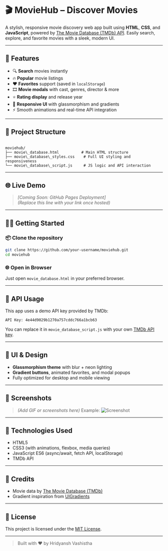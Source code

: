 # 🎬 MovieHub – Discover Movies

A stylish, responsive movie discovery web app built using **HTML**, **CSS**, and **JavaScript**, powered by [The Movie Database (TMDb) API](https://www.themoviedb.org/documentation/api). Easily search, explore, and favorite movies with a sleek, modern UI.

---

## 🚀 Features

- 🔍 **Search** movies instantly
- 🔥 **Popular** movie listings
- ❤️ **Favorites** support (saved in `localStorage`)
- 🎞️ **Movie modals** with cast, genres, director & more
- ⭐ **Rating display** and release year
- 📱 **Responsive UI** with glassmorphism and gradients
- ⚡ Smooth animations and real-time API integration

---

## 📁 Project Structure

```

moviehub/
├── movie\_database.html          # Main HTML structure
├── movie\_database\_styles.css    # Full UI styling and responsiveness
└── movie\_database\_script.js     # JS logic and API interaction

````

---

## 🌐 Live Demo

> *[Coming Soon: GitHub Pages Deployment]*  
> *(Replace this line with your link once hosted)*

---

## 🧑‍💻 Getting Started

### 📦 Clone the repository

```bash
git clone https://github.com/your-username/moviehub.git
cd moviehub
````

### 🌐 Open in Browser

Just open `movie_database.html` in your preferred browser.

---

## 🔑 API Usage

This app uses a demo API key provided by TMDb:

```
API Key: 4e44d9029b1270a757cddc766a1bcb63
```

You can replace it in `movie_database_script.js` with your own [TMDb API key](https://www.themoviedb.org/settings/api).

---

## 🎨 UI & Design

* **Glassmorphism theme** with blur + neon lighting
* **Gradient buttons**, animated favorites, and modal popups
* Fully optimized for desktop and mobile viewing

---

## 📸 Screenshots

> *(Add GIF or screenshots here)*
> Example:
> ![Screenshot](https://via.placeholder.com/800x450?text=MovieHub+Preview)

---

## 🧠 Technologies Used

* HTML5
* CSS3 (with animations, flexbox, media queries)
* JavaScript ES6 (async/await, fetch API, localStorage)
* TMDb API

---

## 🧡 Credits

* Movie data by [The Movie Database (TMDb)](https://www.themoviedb.org/)
* Gradient inspiration from [UIGradients](https://uigradients.com/)

---

## 📜 License

This project is licensed under the [MIT License](https://opensource.org/licenses/MIT).

---

> Built with ❤️ by Hridyansh Vashistha

